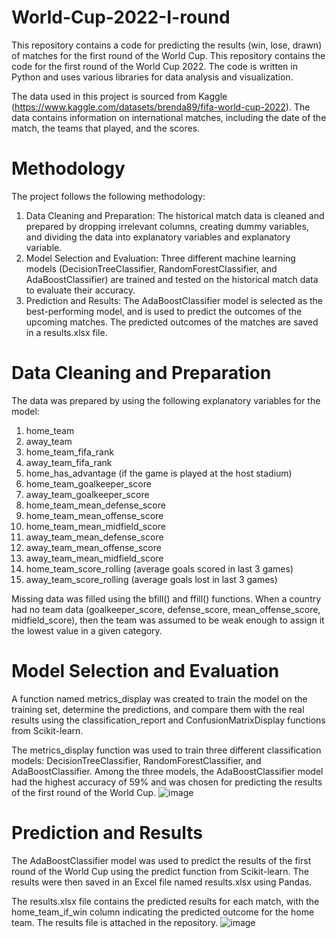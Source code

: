 # World-Cup-2022-I-round

This repository contains a code for predicting the results (win, lose, drawn) of matches for the first round of the World Cup. This repository contains the code for the first round of the World Cup 2022. The code is written in Python and uses various libraries for data analysis and visualization.

The data used in this project is sourced from Kaggle (https://www.kaggle.com/datasets/brenda89/fifa-world-cup-2022). The data contains information on international matches, including the date of the match, the teams that played, and the scores.

# Methodology
The project follows the following methodology:

1. Data Cleaning and Preparation: The historical match data is cleaned and prepared by dropping irrelevant columns, creating dummy variables, and dividing the data into explanatory variables and explanatory variable.
2. Model Selection and Evaluation: Three different machine learning models (DecisionTreeClassifier, RandomForestClassifier, and AdaBoostClassifier) are trained and tested on the historical match data to evaluate their accuracy.
3. Prediction and Results: The AdaBoostClassifier model is selected as the best-performing model, and is used to predict the outcomes of the upcoming matches. The predicted outcomes of the matches are saved in a results.xlsx file.

# Data Cleaning and Preparation
The data was prepared by using the following explanatory variables for the model:
1. home_team
2. away_team
3. home_team_fifa_rank
4. away_team_fifa_rank
5. home_has_advantage (if the game is played at the host stadium)
6. home_team_goalkeeper_score
7. away_team_goalkeeper_score
8. home_team_mean_defense_score
9. home_team_mean_offense_score
10. home_team_mean_midfield_score
11. away_team_mean_defense_score
12. away_team_mean_offense_score
13. away_team_mean_midfield_score
14. home_team_score_rolling (average goals scored in last 3 games)
15. away_team_score_rolling (average goals lost in last 3 games)

Missing data was filled using the bfill() and ffill() functions. When a country had no team data (goalkeeper_score, defense_score, mean_offense_score, midfield_score), then the team was assumed to be weak enough to assign it the lowest value in a given category.

# Model Selection and Evaluation
A function named metrics_display was created to train the model on the training set, determine the predictions, and compare them with the real results using the classification_report and ConfusionMatrixDisplay functions from Scikit-learn.

The metrics_display function was used to train three different classification models: DecisionTreeClassifier, RandomForestClassifier, and AdaBoostClassifier. Among the three models, the AdaBoostClassifier model had the highest accuracy of 59% and was chosen for predicting the results of the first round of the World Cup.
![image](https://user-images.githubusercontent.com/55345644/224542284-6c013cbd-44bc-4048-9a20-753e00fa1015.png)


# Prediction and Results
The AdaBoostClassifier model was used to predict the results of the first round of the World Cup using the predict function from Scikit-learn. The results were then saved in an Excel file named results.xlsx using Pandas.

The results.xlsx file contains the predicted results for each match, with the home_team_if_win column indicating the predicted outcome for the home team. The results file is attached in the repository.
![image](https://user-images.githubusercontent.com/55345644/224542306-c753b51b-bc3c-4d9c-8740-b6fb9ba0e01d.png)


